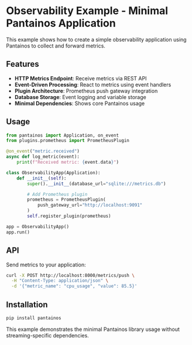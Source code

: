 # Observability Example - Minimal Pantainos Application

This example shows how to create a simple observability application using Pantainos to collect and forward metrics.

## Features

- **HTTP Metrics Endpoint**: Receive metrics via REST API
- **Event-Driven Processing**: React to metrics using event handlers
- **Plugin Architecture**: Prometheus push gateway integration
- **Database Storage**: Event logging and variable storage
- **Minimal Dependencies**: Shows core Pantainos usage

## Usage

```python
from pantainos import Application, on_event
from plugins.prometheus import PrometheusPlugin

@on_event("metric.received")
async def log_metric(event):
    print(f"Received metric: {event.data}")

class ObservabilityApp(Application):
    def __init__(self):
        super().__init__(database_url="sqlite:///metrics.db")

        # Add Prometheus plugin
        prometheus = PrometheusPlugin(
            push_gateway_url="http://localhost:9091"
        )
        self.register_plugin(prometheus)

app = ObservabilityApp()
app.run()
```

## API

Send metrics to your application:

```bash
curl -X POST http://localhost:8000/metrics/push \
  -H "Content-Type: application/json" \
  -d '{"metric_name": "cpu_usage", "value": 85.5}'
```

## Installation

```bash
pip install pantainos
```

This example demonstrates the minimal Pantainos library usage without streaming-specific dependencies.
